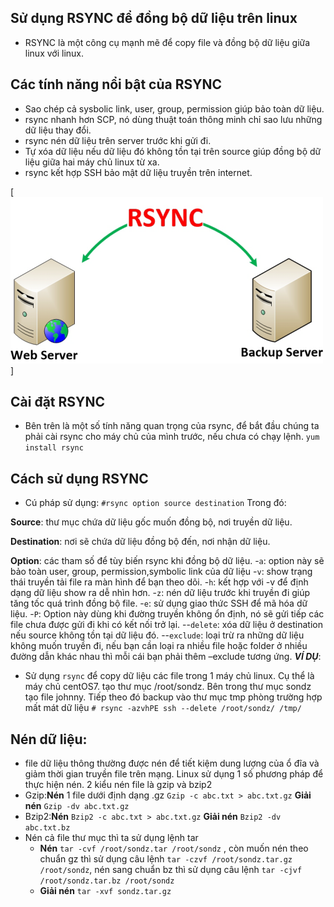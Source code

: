 ## Sử dụng RSYNC để đồng bộ dữ liệu trên linux
- RSYNC là một công cụ mạnh mẽ để copy file và đồng bộ dữ liệu giữa linux với linux.
## Các tính năng nổi bật của RSYNC 
- Sao chép cả sysbolic link, user, group, permission giúp bảo toàn dữ liệu.
- rsync nhanh hơn SCP, nó dùng thuật toán thông minh chỉ sao lưu những dữ liệu thay đổi.
- rsync nén dữ liệu trên server trước khi gửi đi.
- Tự xóa dữ liệu nếu dữ liệu đó không tồn tại trên source giúp đồng bộ dữ liệu giữa hai máy chủ linux từ xa.
- rsync kết hợp SSH bảo mật dữ liệu truyền trên internet.

[![](https://github.com/iamjohnny95/repolis_internship/raw/master/img/rsync.png)]


## Cài đặt RSYNC
- Bên trên là một số tính năng quan trọng của rsync, để bắt đầu chúng ta phải cài rsync cho máy chủ của mình trước, nếu chưa có chạy lệnh.
 `yum install rsync`
## Cách sử dụng RSYNC
- Cú pháp sử dụng:
`#rsync option source destination`
Trong đó:

**Source**: thư mục chứa dữ liệu gốc muốn đồng bộ, nơi truyền dữ liệu.

**Destination**: nơi sẽ chứa dữ liệu đồng bộ đến, nơi nhận dữ liệu.

**Option**: các tham số để tùy biến rsync khi đồng bộ dữ liệu.
-`a`: option này sẽ bảo toàn user, group, permission,symbolic link của dữ liệu
-`v`: show trạng thái truyền tải file ra màn hình để bạn theo dõi.
-`h`: kết hợp với -v để định dạng dữ liệu show ra dễ nhìn hơn.
-`z`: nén dữ liệu trước khi truyền đi giúp tăng tốc quá trình đồng bộ file.
-`e`: sử dụng giao thức SSH để mã hóa dữ liệu.
-`P`: Option này dùng khi đường truyền không ổn định, nó sẽ gửi tiếp các file chưa được gửi đi khi có kết nối trở lại.
--`delete`: xóa dữ liệu ở destination nếu source không tồn tại dữ liệu đó.
--`exclude`: loại trừ ra những dữ liệu không muốn truyền đi, nếu bạn cần loại ra nhiều file hoặc folder ở nhiều đường dẫn khác nhau thì mỗi cái bạn phải thêm –exclude tương ứng.
***VÍ DỤ***:
- Sử dụng `rsync` để copy dữ liệu các file trong 1 máy chủ linux. Cụ thể là máy chủ centOS7. tạo thư mục /root/sondz. Bên trong thư mục sondz tạo file johnny. Tiếp theo đó backup vào thư mục tmp phòng trường hợp mất mát dữ liệu 
`# rsync -azvhPE ssh --delete /root/sondz/ /tmp/`
## Nén dữ liệu:
- file dữ liệu thông thường được nén để tiết kiệm dung lượng của ổ đĩa và giảm thời gian truyền file trên mạng. Linux sử dụng 1 số phương pháp để thực hiện nén. 2 kiểu nén file là gzip và bzip2
 - Gzip:**Nén** 1 file dưới định dạng .gz `Gzip -c abc.txt > abc.txt.gz`
        **Giải nén** `Gzip -dv abc.txt.gz` 
 - Bzip2:**Nén** `Bzip2 -c abc.txt > abc.txt.gz`
 		 **Giải nén** `Bzip2 -dv abc.txt.bz`
 - Nén cả file thư mục thì ta sử dụng lệnh tar
   - **Nén** `tar -cvf /root/sondz.tar /root/sondz` , còn muốn nén theo chuẩn gz thì sử dụng câu lệnh `tar -czvf /root/sondz.tar.gz /root/sondz`, nén sang chuẩn bz thì sử dụng câu lệnh `tar -cjvf /root/sondz.tar.bz /root/sondz`
   - **Giải nén** `tar -xvf sondz.tar.gz` 




